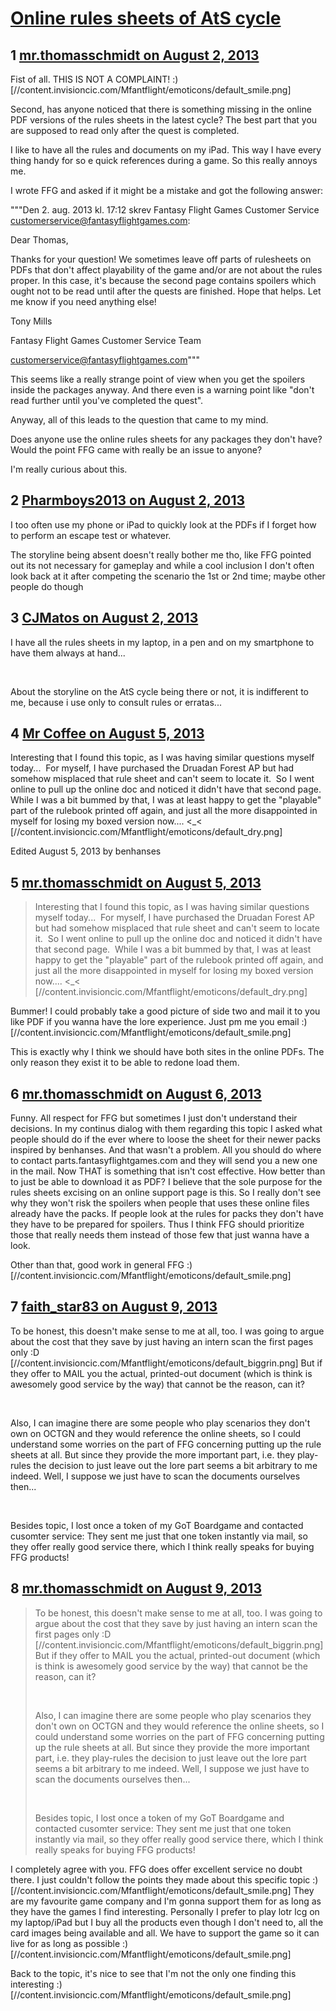 # [Online rules sheets of AtS cycle](https://community.fantasyflightgames.com/topic/87691-online-rules-sheets-of-ats-cycle/)

## 1 [mr.thomasschmidt on August 2, 2013](https://community.fantasyflightgames.com/topic/87691-online-rules-sheets-of-ats-cycle/?do=findComment&comment=829667)

Fist of all. THIS IS NOT A COMPLAINT! :) [//content.invisioncic.com/Mfantflight/emoticons/default_smile.png]

Second, has anyone noticed that there is something missing in the online PDF versions of the rules sheets in the latest cycle? The best part that you are supposed to read only after the quest is completed.

I like to have all the rules and documents on my iPad. This way I have every thing handy for so e quick references during a game. So this really annoys me.

I wrote FFG and asked if it might be a mistake and got the following answer:

"""Den 2. aug. 2013 kl. 17:12 skrev Fantasy Flight Games Customer Service <customerservice@fantasyflightgames.com>:

Dear Thomas,

Thanks for your question! We sometimes leave off parts of rulesheets on PDFs that don't affect playability of the game and/or are not about the rules proper. In this case, it's because the second page contains spoilers which ought not to be read until after the quests are finished. Hope that helps. Let me know if you need anything else!

Tony Mills

Fantasy Flight Games Customer Service Team

customerservice@fantasyflightgames.com"""

This seems like a really strange point of view when you get the spoilers inside the packages anyway. And there even is a warning point like "don't read further until you've completed the quest".

Anyway, all of this leads to the question that came to my mind.

Does anyone use the online rules sheets for any packages they don't have? Would the point FFG came with really be an issue to anyone?

I'm really curious about this.

## 2 [Pharmboys2013 on August 2, 2013](https://community.fantasyflightgames.com/topic/87691-online-rules-sheets-of-ats-cycle/?do=findComment&comment=829710)

I too often use my phone or iPad to quickly look at the PDFs if I forget how to perform an escape test or whatever.

The storyline being absent doesn't really bother me tho, like FFG pointed out its not necessary for gameplay and while a cool inclusion I don't often look back at it after competing the scenario the 1st or 2nd time; maybe other people do though

## 3 [CJMatos on August 2, 2013](https://community.fantasyflightgames.com/topic/87691-online-rules-sheets-of-ats-cycle/?do=findComment&comment=829759)

I have all the rules sheets in my laptop, in a pen and on my smartphone to have them always at hand...

 

About the storyline on the AtS cycle being there or not, it is indifferent to me, because i use only to consult rules or erratas...

## 4 [Mr Coffee on August 5, 2013](https://community.fantasyflightgames.com/topic/87691-online-rules-sheets-of-ats-cycle/?do=findComment&comment=831881)

Interesting that I found this topic, as I was having similar questions myself today...  For myself, I have purchased the Druadan Forest AP but had somehow misplaced that rule sheet and can't seem to locate it.  So I went online to pull up the online doc and noticed it didn't have that second page.  While I was a bit bummed by that, I was at least happy to get the "playable" part of the rulebook printed off again, and just all the more disappointed in myself for losing my boxed version now.... <_< [//content.invisioncic.com/Mfantflight/emoticons/default_dry.png]

Edited August 5, 2013 by benhanses

## 5 [mr.thomasschmidt on August 5, 2013](https://community.fantasyflightgames.com/topic/87691-online-rules-sheets-of-ats-cycle/?do=findComment&comment=831902)

> Interesting that I found this topic, as I was having similar questions myself today...  For myself, I have purchased the Druadan Forest AP but had somehow misplaced that rule sheet and can't seem to locate it.  So I went online to pull up the online doc and noticed it didn't have that second page.  While I was a bit bummed by that, I was at least happy to get the "playable" part of the rulebook printed off again, and just all the more disappointed in myself for losing my boxed version now.... <_< [//content.invisioncic.com/Mfantflight/emoticons/default_dry.png]

Bummer! I could probably take a good picture of side two and mail it to you like PDF if you wanna have the lore experience. Just pm me you email :) [//content.invisioncic.com/Mfantflight/emoticons/default_smile.png]

This is exactly why I think we should have both sites in the online PDFs. The only reason they exist it to be able to redone load them.

## 6 [mr.thomasschmidt on August 6, 2013](https://community.fantasyflightgames.com/topic/87691-online-rules-sheets-of-ats-cycle/?do=findComment&comment=832281)

Funny. All respect for FFG but sometimes I just don't understand their decisions. In my continus dialog with them regarding this topic I asked what people should do if the ever where to loose the sheet for their newer packs inspired by benhanses. And that wasn't a problem. All you should do where to contact parts.fantasyflightgames.com and they will send you a new one in the mail. Now THAT is something that isn't cost effective. How better than to just be able to download it as PDF? I believe that the sole purpose for the rules sheets excising on an online support page is this. So I really don't see why they won't risk the spoilers when people that uses these online files already have the packs. If people look at the rules for packs they don't have they have to be prepared for spoilers. Thus I think FFG should prioritize those that really needs them instead of those few that just wanna have a look.

Other than that, good work in general FFG :) [//content.invisioncic.com/Mfantflight/emoticons/default_smile.png]

## 7 [faith_star83 on August 9, 2013](https://community.fantasyflightgames.com/topic/87691-online-rules-sheets-of-ats-cycle/?do=findComment&comment=834846)

To be honest, this doesn't make sense to me at all, too. I was going to argue about the cost that they save by just having an intern scan the first pages only :D [//content.invisioncic.com/Mfantflight/emoticons/default_biggrin.png] But if they offer to MAIL you the actual, printed-out document (which is think is awesomely good service by the way) that cannot be the reason, can it?

 

Also, I can imagine there are some people who play scenarios they don't own on OCTGN and they would reference the online sheets, so I could understand some worries on the part of FFG concerning putting up the rule sheets at all. But since they provide the more important part, i.e. they play-rules the decision to just leave out the lore part seems a bit arbitrary to me indeed. Well, I suppose we just have to scan the documents ourselves then...

 

Besides topic, I lost once a token of my GoT Boardgame and contacted cusomter service: They sent me just that one token instantly via mail, so they offer really good service there, which I think really speaks for buying FFG products!

## 8 [mr.thomasschmidt on August 9, 2013](https://community.fantasyflightgames.com/topic/87691-online-rules-sheets-of-ats-cycle/?do=findComment&comment=834937)

> To be honest, this doesn't make sense to me at all, too. I was going to argue about the cost that they save by just having an intern scan the first pages only :D [//content.invisioncic.com/Mfantflight/emoticons/default_biggrin.png] But if they offer to MAIL you the actual, printed-out document (which is think is awesomely good service by the way) that cannot be the reason, can it?
> 
>  
> 
> Also, I can imagine there are some people who play scenarios they don't own on OCTGN and they would reference the online sheets, so I could understand some worries on the part of FFG concerning putting up the rule sheets at all. But since they provide the more important part, i.e. they play-rules the decision to just leave out the lore part seems a bit arbitrary to me indeed. Well, I suppose we just have to scan the documents ourselves then...
> 
>  
> 
> Besides topic, I lost once a token of my GoT Boardgame and contacted cusomter service: They sent me just that one token instantly via mail, so they offer really good service there, which I think really speaks for buying FFG products!

I completely agree with you. FFG does offer excellent service no doubt there. I just couldn't follow the points they made about this specific topic :) [//content.invisioncic.com/Mfantflight/emoticons/default_smile.png] They are my favourite game company and I'm gonna support them for as long as they have the games I find interesting. Personally I prefer to play lotr lcg on my laptop/iPad but I buy all the products even though I don't need to, all the card images being available and all. We have to support the game so it can live for as long as possible :) [//content.invisioncic.com/Mfantflight/emoticons/default_smile.png]

Back to the topic, it's nice to see that I'm not the only one finding this interesting :) [//content.invisioncic.com/Mfantflight/emoticons/default_smile.png]

